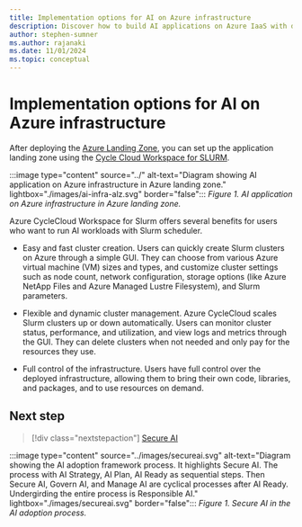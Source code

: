 ```yaml
---
title: Implementation options for AI on Azure infrastructure
description: Discover how to build AI applications on Azure IaaS with detailed recommendations, architecture guides, and best practices.
author: stephen-sumner
ms.author: rajanaki
ms.date: 11/01/2024
ms.topic: conceptual
---
```


# Implementation options for AI on Azure infrastructure

After deploying the [Azure Landing Zone](../ready.md#deploy-a-foundation-with-azure-landing-zone), you can set up the application landing zone using the [Cycle Cloud Workspace for SLURM](/azure/cyclecloud/qs-deploy-ccws).

:::image type="content" source="../" alt-text="Diagram showing AI application on Azure infrastructure in Azure landing zone." lightbox="./images/ai-infra-alz.svg" border="false":::
*Figure 1. AI application on Azure infrastructure in Azure landing zone.*

Azure CycleCloud Workspace for Slurm offers several benefits for users who want to run AI workloads with Slurm scheduler.

- Easy and fast cluster creation. Users can quickly create Slurm clusters on Azure through a simple GUI. They can choose from various Azure virtual machine (VM) sizes and types, and customize cluster settings such as node count, network configuration, storage options (like Azure NetApp Files and Azure Managed Lustre Filesystem), and Slurm parameters.

- Flexible and dynamic cluster management. Azure CycleCloud scales Slurm clusters up or down automatically. Users can monitor cluster status, performance, and utilization, and view logs and metrics through the GUI. They can delete clusters when not needed and only pay for the resources they use.

- Full control of the infrastructure. Users have full control over the deployed infrastructure, allowing them to bring their own code, libraries, and packages, and to use resources on demand.

## Next step

> [!div class="nextstepaction"]
> [Secure AI](secure.md)

:::image type="content" source="../images/secureai.svg" alt-text="Diagram showing the AI adoption framework process. It highlights Secure AI. The process with AI Strategy, AI Plan, AI Ready as sequential steps. Then Secure AI, Govern AI, and Manage AI are cyclical processes after AI Ready. Undergirding the entire process is Responsible AI." lightbox="./images/secureai.svg" border="false":::
*Figure 1. Secure AI in the AI adoption process.*